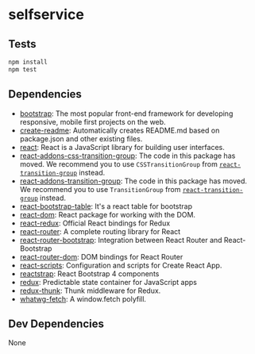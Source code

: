 # selfservice 





## Tests

```sh
npm install
npm test
```

## Dependencies

- [bootstrap](https://github.com/twbs/bootstrap): The most popular front-end framework for developing responsive, mobile first projects on the web.
- [create-readme](https://github.com/dbartholomae/create-readme): Automatically creates README.md based on package.json and other existing files.
- [react](https://github.com/facebook/react): React is a JavaScript library for building user interfaces.
- [react-addons-css-transition-group](https://github.com/facebook/react): The code in this package has moved. We recommend you to use `CSSTransitionGroup` from [`react-transition-group`](https://github.com/reactjs/react-transition-group) instead.
- [react-addons-transition-group](https://github.com/facebook/react): The code in this package has moved. We recommend you to use `TransitionGroup` from [`react-transition-group`](https://github.com/reactjs/react-transition-group) instead.
- [react-bootstrap-table](https://github.com/AllenFang/react-bootstrap-table): It&#39;s a react table for bootstrap
- [react-dom](https://github.com/facebook/react): React package for working with the DOM.
- [react-redux](https://github.com/reactjs/react-redux): Official React bindings for Redux
- [react-router](https://github.com/reacttraining/react-router): A complete routing library for React
- [react-router-bootstrap](https://github.com/react-bootstrap/react-router-bootstrap): Integration between React Router and React-Bootstrap
- [react-router-dom](https://github.com/ReactTraining/react-router): DOM bindings for React Router
- [react-scripts](https://github.com/facebookincubator/create-react-app): Configuration and scripts for Create React App.
- [reactstrap](https://github.com/reactstrap/reactstrap): React Bootstrap 4 components
- [redux](https://github.com/reactjs/redux): Predictable state container for JavaScript apps
- [redux-thunk](https://github.com/gaearon/redux-thunk): Thunk middleware for Redux.
- [whatwg-fetch](https://github.com/github/fetch): A window.fetch polyfill.

## Dev Dependencies


None

